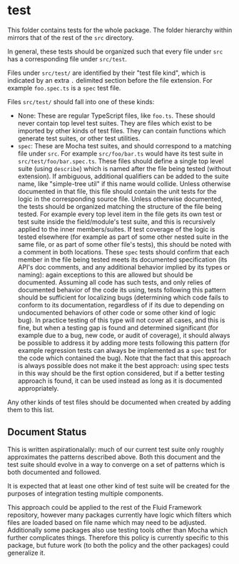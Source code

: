 # test

This folder contains tests for the whole package.
The folder hierarchy within mirrors that of the rest of the `src` directory.

In general, these tests should be organized such that every file under `src` has a corresponding file under `src/test`.

Files under `src/test/` are identified by their "test file kind", which is indicated by an extra `.` delimited section before the file extension. For example `foo.spec.ts` is a `spec` test file.

Files `src/test/` should fall into one of these kinds:

 - None: These are regular TypeScript files, like `foo.ts`. These should never contain top level test suites. They are files which exist to be imported by other kinds of test files. They can contain functions which generate test suites, or other test utilities.
 - `spec`: These are Mocha test suites, and should correspond to a matching file under `src`.
For example `src/foo/bar.ts` would have its test suite in `src/test/foo/bar.spec.ts`. These files should define a single top level suite (using `describe`) which is named after the file being tested (without extension).
If ambiguous, additional qualifiers can be added to the suite name, like "simple-tree util" if this name would collide.
Unless otherwise documented in that file, this file should contain the unit tests for the logic in the corresponding source file.
Unless otherwise documented, the tests should be organized matching the structure of the file being tested.
For example every top level item in the file gets its own test or test suite inside the field/module's test suite, and this is recursively applied to the inner members/suites.
If test coverage of the logic is tested elsewhere (for example as part of some other nested suite in the same file, or as part of some other file's tests), this should be noted with a comment in both locations.
These `spec` tests should confirm that each member in the file being tested meets its documented specification (its API's doc comments, and any additional behavior implied by its types or naming): again exceptions to this are allowed but should be documented.
Assuming all code has such tests, and only relies of documented behavior of the code its using, tests following this pattern should be sufficient for localizing bugs (determining which code fails to conform to its documentation, regardless of if its due to depending on undocumented behaviors of other code or some other kind of logic bug).
In practice testing of this type will not cover all cases, and this is fine, but when a testing gap is found and determined significant (for example due to a bug, new code, or audit of coverage), it should always be possible to address it by adding more tests following this pattern (for example regression tests can always be implemented as a `spec` test for the code which contained the bug).
Note that the fact that this approach is always possible does not make it the best approach: using spec tests in this way should be the first option considered, but if a better testing approach is found, it can be used instead as long as it is documented appropriately.

Any other kinds of test files should be documented when created by adding them to this list.

## Document Status

This is written aspirationalally: much of our current test suite only roughly approximates the patterns described above.
Both this document and the test suite should evolve in a way to converge on a set of patterns which is both documented and followed.

It is expected that at least one other kind of test suite will be created for the purposes of integration testing multiple components.

This approach could be applied to the rest of the Fluid Framework repository, however many packages currently have logic which filters which files are loaded based on file name which may need to be adjusted.
Additionally some packages also use testing tools other than Mocha which further complicates things.
Therefore this policy is currently specific to this package, but future work (to both the policy and the other packages) could generalize it.

